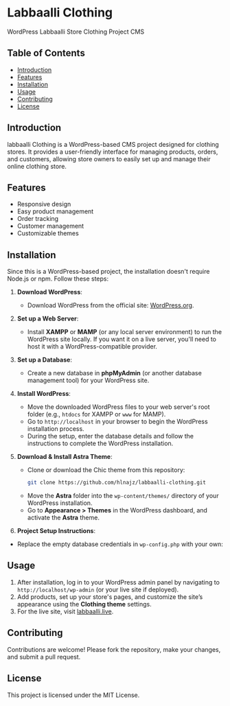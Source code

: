 # Labbaalli Clothing

WordPress Labbaalli Store Clothing Project CMS

## Table of Contents

- [Introduction](#introduction)
- [Features](#features)
- [Installation](#installation)
- [Usage](#usage)
- [Contributing](#contributing)
- [License](#license)

## Introduction

labbaalli Clothing is a WordPress-based CMS project designed for clothing stores. It provides a user-friendly interface for managing products, orders, and customers, allowing store owners to easily set up and manage their online clothing store.

## Features

- Responsive design
- Easy product management
- Order tracking
- Customer management
- Customizable themes

## Installation

Since this is a WordPress-based project, the installation doesn't require Node.js or npm. Follow these steps:

1. **Download WordPress**:
   - Download WordPress from the official site: [WordPress.org](https://wordpress.org/download/).
2. **Set up a Web Server**:

   - Install **XAMPP** or **MAMP** (or any local server environment) to run the WordPress site locally. If you want it on a live server, you'll need to host it with a WordPress-compatible provider.

3. **Set up a Database**:

   - Create a new database in **phpMyAdmin** (or another database management tool) for your WordPress site.

4. **Install WordPress**:

   - Move the downloaded WordPress files to your web server's root folder (e.g., `htdocs` for XAMPP or `www` for MAMP).
   - Go to `http://localhost` in your browser to begin the WordPress installation process.
   - During the setup, enter the database details and follow the instructions to complete the WordPress installation.

5. **Download & Install Astra Theme**:

   - Clone or download the Chic theme from this repository:
     ```bash
     git clone https://github.com/hlnajz/labbaalli-clothing.git
     ```
   - Move the **Astra** folder into the `wp-content/themes/` directory of your WordPress installation.
   - Go to **Appearance > Themes** in the WordPress dashboard, and activate the **Astra** theme.

6. **Project Setup Instructions**:

- Replace the empty database credentials in `wp-config.php` with your own:

## Usage

1. After installation, log in to your WordPress admin panel by navigating to `http://localhost/wp-admin` (or your live site if deployed).
2. Add products, set up your store's pages, and customize the site’s appearance using the **Clothing theme** settings.
3. For the live site, visit [labbaalli.live](http://labbaalli.live).

## Contributing

Contributions are welcome! Please fork the repository, make your changes, and submit a pull request.

## License

This project is licensed under the MIT License.
